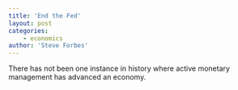 ```yaml
---
title: 'End the Fed'
layout: post
categories:
    - economics
author: 'Steve Forbes'
---
```


There has not been one instance in history where active monetary management has advanced an economy.